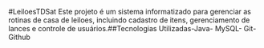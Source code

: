 #LeiloesTDSat Este projeto é um sistema informatizado para gerenciar as rotinas de casa de leiloes, incluindo cadastro de itens, gerenciamento de lances e controle de usuários.##Tecnologias Utilizadas-Java- MySQL- Git- Github
